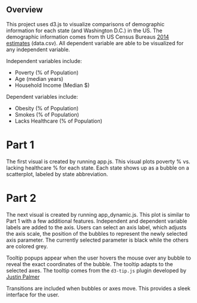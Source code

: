 ## Overview

This project uses d3.js to visualize comparisons of demographic information for each state (and Washington D.C.) in the US. The demographic information comes from th US Census Bureaus [2014 estimates](https://data.census.gov/cedsci/) (data.csv). All dependent variable are able to be visualized for any independent variable.

Independent variables include:
* Poverty (% of Population)
* Age (median years)
* Household Income (Median $)

Dependent variables include:
* Obesity (% of Population)
* Smokes (% of Population)
* Lacks Healthcare (% of Population)

# Part 1

The first visual is created by running app.js. This visual plots poverty % vs. lacking healthcare % for each state. Each state shows up as a bubble on a scatterplot, labeled by state abbreviation.

# Part 2

The next visual is created by running app_dynamic.js. This plot is similar to Part 1 with a few additional features. Independent and dependent variable labels are added to the axis. Users can select an axis label, which adjusts the axis scale, the position of the bubbles to represent the newly selected axis parameter. The currently selected parameter is black while the others are colored grey.

Tooltip popups appear when the user hovers the mouse over any bubble to reveal the exact coordinates of the bubble. The tooltip adapts to the selected axes. The tooltip comes from the `d3-tip.js` plugin developed by [Justin Palmer](https://github.com/Caged)

Transitions are included when bubbles or axes move. This provides a sleek interface for the user.